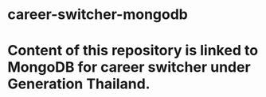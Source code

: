 # career-switcher-mongodb

# Content of this repository is linked to MongoDB for career switcher under Generation Thailand.
